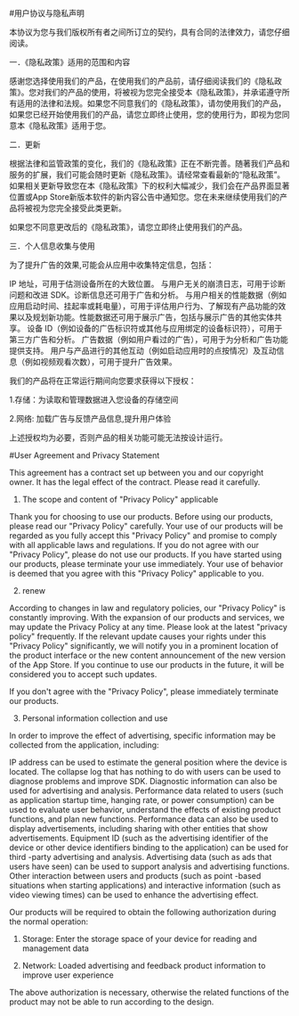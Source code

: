 #用户协议与隐私声明

本协议为您与我们版权所有者之间所订立的契约，具有合同的法律效力，请您仔细阅读。

一．《隐私政策》适用的范围和内容

感谢您选择使用我们的产品，在使用我们的产品前，请仔细阅读我们的《隐私政策》。您对我们的产品的使用，将被视为您完全接受本《隐私政策》，并承诺遵守所有适用的法律和法规。如果您不同意我们的《隐私政策》，请勿使用我们的产品，如果您已经开始使用我们的产品，请您立即终止使用，您的使用行为，即视为您同意本《隐私政策》适用于您。

二．更新

根据法律和监管政策的变化，我们的《隐私政策》正在不断完善。随著我们产品和服务的扩展，我们可能会随时更新《隐私政策》。请经常查看最新的“隐私政策”。如果相关更新导致您在本《隐私政策》下的权利大幅减少，我们会在产品界面显著位置或App Store新版本软件的新内容公告中通知您。您在未来继续使用我们的产品将被视为您完全接受此类更新。

如果您不同意更改后的《隐私政策》，请您立即终止使用我们的产品。

三．个人信息收集与使用

为了提升广告的效果,可能会从应用中收集特定信息，包括：

IP 地址，可用于估测设备所在的大致位置。 与用户无关的崩溃日志，可用于诊断问题和改进 SDK。诊断信息还可用于广告和分析。 与用户相关的性能数据（例如应用启动时间、挂起率或耗电量），可用于评估用户行为、了解现有产品功能的效果以及规划新功能。性能数据还可用于展示广告，包括与展示广告的其他实体共享。 设备 ID（例如设备的广告标识符或其他与应用绑定的设备标识符），可用于第三方广告和分析。 广告数据（例如用户看过的广告），可用于为分析和广告功能提供支持。 用户与产品进行的其他互动（例如启动应用时的点按情况）及互动信息（例如视频观看次数），可用于提升广告效果。

我们的产品将在正常运行期间向您要求获得以下授权：

1.存储：为读取和管理数据进入您设备的存储空间

2.网络: 加载广告与反馈产品信息,提升用户体验

上述授权均为必要，否则产品的相关功能可能无法按设计运行。


#User Agreement and Privacy Statement

This agreement has a contract set up between you and our copyright owner. It has the legal effect of the contract. Please read it carefully.

1. The scope and content of "Privacy Policy" applicable

Thank you for choosing to use our products. Before using our products, please read our "Privacy Policy" carefully. Your use of our products will be regarded as you fully accept this "Privacy Policy" and promise to comply with all applicable laws and regulations. If you do not agree with our "Privacy Policy", please do not use our products. If you have started using our products, please terminate your use immediately. Your use of behavior is deemed that you agree with this "Privacy Policy" applicable to you.

2. renew

According to changes in law and regulatory policies, our "Privacy Policy" is constantly improving. With the expansion of our products and services, we may update the Privacy Policy at any time. Please look at the latest "privacy policy" frequently. If the relevant update causes your rights under this "Privacy Policy" significantly, we will notify you in a prominent location of the product interface or the new content announcement of the new version of the App Store. If you continue to use our products in the future, it will be considered you to accept such updates.

If you don't agree with the "Privacy Policy", please immediately terminate our products.

3. Personal information collection and use

In order to improve the effect of advertising, specific information may be collected from the application, including:

IP address can be used to estimate the general position where the device is located. The collapse log that has nothing to do with users can be used to diagnose problems and improve SDK. Diagnostic information can also be used for advertising and analysis. Performance data related to users (such as application startup time, hanging rate, or power consumption) can be used to evaluate user behavior, understand the effects of existing product functions, and plan new functions. Performance data can also be used to display advertisements, including sharing with other entities that show advertisements. Equipment ID (such as the advertising identifier of the device or other device identifiers binding to the application) can be used for third -party advertising and analysis. Advertising data (such as ads that users have seen) can be used to support analysis and advertising functions. Other interaction between users and products (such as point -based situations when starting applications) and interactive information (such as video viewing times) can be used to enhance the advertising effect.

Our products will be required to obtain the following authorization during the normal operation:

1. Storage: Enter the storage space of your device for reading and management data

2. Network: Loaded advertising and feedback product information to improve user experience

The above authorization is necessary, otherwise the related functions of the product may not be able to run according to the design.
